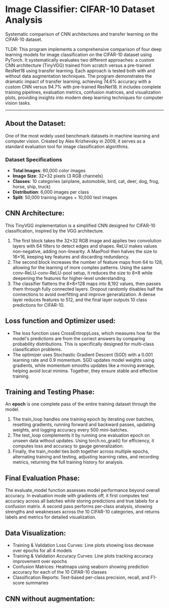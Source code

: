 # Image Classifier: CIFAR-10 Dataset Analysis

Systematic comparison of CNN architectures and transfer learning on the CIFAR-10 dataset.

TLDR: This program implements a comprehensive comparison of four deep learning models for image classification on the CIFAR-10 dataset using PyTorch. It systematically evaluates two different approaches: a custom CNN architecture (TinyVGG) trained from scratch versus a pre-trained ResNet18 using transfer learning. Each approach is tested both with and without data augmentation techniques. The program demonstrates the dramatic impact of transfer learning, achieving 74.6% accuracy with a custom CNN versus 94.7% with pre-trained ResNet18. It includes complete training pipelines, evaluation metrics, confusion matrices, and visualization plots, providing insights into modern deep learning techniques for computer vision tasks.

---

## About the Dataset:

One of the most widely used benchmark datasets in machine learning and computer vision. Created by Alex Krizhevsky in 2009, it serves as a standard evaluation tool for image classification algorithms. 
### Dataset Specifications

- **Total Images**: 60,000 color images
- **Image Size**: 32×32 pixels (3 RGB channels)  
- **Classes**: 10 categories (airplane, automobile, bird, cat, deer, dog, frog, horse, ship, truck)
- **Distribution**: 6,000 images per class
- **Split**: 50,000 training images + 10,000 test images

## CNN Architecture: 

This TinyVGG implementation is a simplified CNN designed for CIFAR-10 classification, inspired by the VGG architecture.
1. The first block takes the 32×32 RGB image and applies two convolution layers with 64 filters to detect edges and shapes. ReLU makes values non-negative, adding non-linearity. A MaxPool then halves the size to 16×16, keeping key features and discarding redundancy.
2. The second block increases the number of feature maps from 64 to 128, allowing for the learning of more complex patterns. Using the same conv-ReLU-conv-ReLU-pool setup, it reduces the size to 8×8 while deepening the features for higher-level understanding.
3. The classifier flattens the 8×8×128 maps into 8,192 values, then passes them through fully connected layers. Dropout randomly disables half the connections to avoid overfitting and improve generalization. A dense layer reduces features to 512, and the final layer outputs 10 class predictions for CIFAR-10.

## Loss function and Optimizer used: 

- The loss function uses CrossEntropyLoss, which measures how far the model's predictions are from the correct answers by comparing probability distributions. This is specifically designed for multi-class classification problems.
- The optimizer uses Stochastic Gradient Descent (SGD) with a 0.001 learning rate and 0.9 momentum. SGD updates model weights using gradients, while momentum smooths updates like a moving average, helping avoid local minima. Together, they ensure stable and effective training.

## Training and Testing Phase:

An **epoch** is one complete pass of the entire training dataset through the model.

1. The train_loop handles one training epoch by iterating over batches, resetting gradients, running forward and backward passes, updating weights, and logging accuracy every 500 mini-batches.
2. The test_loop complements it by running one evaluation epoch on unseen data without updates. Using torch.no_grad() for efficiency, it computes loss and accuracy to gauge generalization.
3. Finally, the train_model ties both together across multiple epochs, alternating training and testing, adjusting learning rates, and recording metrics, returning the full training history for analysis.

## Final Evaluation Phase:

The evaluate_model function assesses model performance beyond overall accuracy. In evaluation mode with gradients off, it first computes test accuracy across all batches while storing predictions and true labels for a confusion matrix. A second pass performs per-class analysis, showing strengths and weaknesses across the 10 CIFAR-10 categories, and returns labels and metrics for detailed visualization.

## Data Visualization:
- Training & Validation Loss Curves: Line plots showing loss decrease over epochs for all 4 models
- Training & Validation Accuracy Curves: Line plots tracking accuracy improvement over epochs
- Confusion Matrices: Heatmaps using seaborn showing prediction accuracy for each of the 10 CIFAR-10 classes
- Classification Reports: Text-based per-class precision, recall, and F1-score summaries

## CNN without augmentation: 












